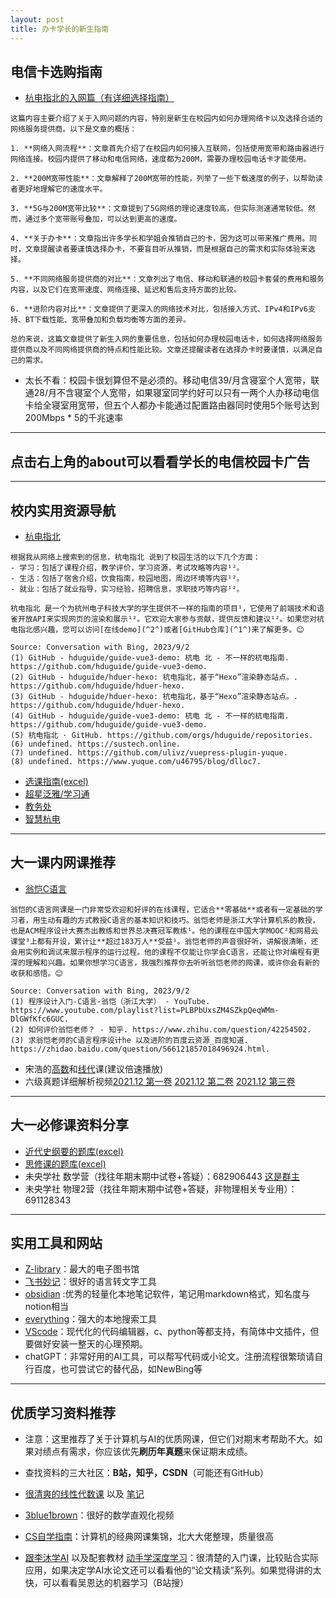 ```yaml
---
layout: post
title: 办卡学长的新生指南
---
```


## 电信卡选购指南
- [杭电指北的入网篇（有详细选择指南）](https://www.yuque.com/hduer/guide/choose-networks)
```
这篇内容主要介绍了关于入网问题的内容，特别是新生在校园内如何办理网络卡以及选择合适的网络服务提供商。以下是文章的概括：

1. **网络入网流程**：文章首先介绍了在校园内如何接入互联网，包括使用宽带和路由器进行网络连接。校园内提供了移动和电信网络，速度都为200M，需要办理校园电话卡才能使用。

2. **200M宽带性能**：文章解释了200M宽带的性能，列举了一些下载速度的例子，以帮助读者更好地理解它的速度水平。

3. **5G与200M宽带比较**：文章提到了5G网络的理论速度较高，但实际测速通常较低。然而，通过多个宽带账号叠加，可以达到更高的速度。

4. **关于办卡**：文章指出许多学长和学姐会推销自己的卡，因为这可以带来推广费用。同时，文章提醒读者要谨慎选择办卡，不要盲目听从推销，而是根据自己的需求和实际体验来选择。

5. **不同网络服务提供商的对比**：文章列出了电信、移动和联通的校园卡套餐的费用和服务内容，以及它们在宽带速度、网络连接、延迟和售后支持方面的比较。

6. **进阶内容对比**：文章提供了更深入的网络技术对比，包括接入方式、IPv4和IPv6支持、BT下载性能、宽带叠加和负载均衡等方面的差异。

总的来说，这篇文章提供了新生入网的重要信息，包括如何办理校园电话卡，如何选择网络服务提供商以及不同网络提供商的特点和性能比较。文章还提醒读者在选择办卡时要谨慎，以满足自己的需求。
```

- 太长不看：校园卡很划算但不是必须的。移动电信39/月含寝室个人宽带，联通28/月不含寝室个人宽带，如果寝室同学约好可以只有一两个人办移动电信卡给全寝室用宽带，但五个人都办卡能通过配置路由器同时使用5个账号达到200Mbps * 5的千兆速率

---
## **点击右上角的about可以看看学长的电信校园卡广告**
---

## 校内实用资源导航
- [杭电指北](https://www.yuque.com/hduer/guide)

```
根据我从网络上搜索到的信息，杭电指北 说到了校园生活的以下几个方面：
- 学习：包括了课程介绍，教学评价，学习资源，考试攻略等内容¹²。
- 生活：包括了宿舍介绍，饮食指南，校园地图，周边环境等内容¹²。
- 就业：包括了就业指导，实习经验，招聘信息，求职技巧等内容¹²。

杭电指北 是一个为杭州电子科技大学的学生提供不一样的指南的项目¹，它使用了前端技术和语雀开放API来实现网页的渲染和展示¹²。它欢迎大家参与贡献，提供反馈和建议¹²。如果您对杭电指北感兴趣，您可以访问[在线demo](^2^)或者[GitHub仓库](^1^)来了解更多。😊

Source: Conversation with Bing, 2023/9/2
(1) GitHub - hduguide/guide-vue3-demo: 杭电 ️北 - 不一样的杭电指南. https://github.com/hduguide/guide-vue3-demo.
(2) GitHub - hduguide/hduer-hexo: 杭电指北，基于“Hexo”渲染静态站点。. https://github.com/hduguide/hduer-hexo.
(3) GitHub - hduguide/hduer-hexo: 杭电指北，基于“Hexo”渲染静态站点。. https://github.com/hduguide/hduer-hexo.
(4) GitHub - hduguide/guide-vue3-demo: 杭电 ️北 - 不一样的杭电指南. https://github.com/hduguide/guide-vue3-demo.
(5) 杭电指北 · GitHub. https://github.com/orgs/hduguide/repositories.
(6) undefined. https://sustech.online.
(7) undefined. https://github.com/ulivz/vuepress-plugin-yuque.
(8) undefined. https://www.yuque.com/u46795/blog/dlloc7.

```

- [选课指南(excel)](https://github.com/tuixiaodianxinka/tuixiaodianxinka.github.io/raw/master/_assets/HDU%E9%80%89%E8%AF%BE%E6%8C%87%E5%8C%97_by%20STEA%20TEAM.xlsx)
- [超星泛雅/学习通](https://passport2.chaoxing.com/)
- [教务处](https://jwc.hdu.edu.cn/)
- [智慧杭电](https://i.hdu.edu.cn/)

---

## 大一课内网课推荐
- [翁恺C语言](https://www.bilibili.com/video/BV1XZ4y1S7e1)

```
翁恺的C语言网课是一门非常受欢迎和好评的在线课程，它适合**零基础**或者有一定基础的学习者，用生动有趣的方式教授C语言的基本知识和技巧。翁恺老师是浙江大学计算机系的教授，也是ACM程序设计大赛杰出教练和世界总决赛冠军教练¹。他的课程在中国大学MOOC²和网易云课堂³上都有开设，累计让**超过183万人**受益¹。翁恺老师的声音很好听，讲解很清晰，还会用实例和调试来展示程序的运行过程。他的课程不仅能让你学会C语言，还能让你对编程有更深的理解和兴趣。如果你想学习C语言，我强烈推荐你去听听翁恺老师的网课，或许你会有新的收获和感悟。😊

Source: Conversation with Bing, 2023/9/2
(1) 程序设计入门-C语言-翁恺（浙江大学） - YouTube. https://www.youtube.com/playlist?list=PLBPbUxsZM4SZkpQeqWMm-DlGWfKfc6GUC.
(2) 如何评价翁恺老师？ - 知乎. https://www.zhihu.com/question/42254502.
(3) 求翁恺老师的C语言程序设计he 以及进阶的百度云资源_百度知道. https://zhidao.baidu.com/question/566121857018496924.html.
```

- 宋浩的[高数](https://www.bilibili.com/video/BV1Eb411u7Fw)和[线代](https://www.bilibili.com/video/BV1aW411Q7x1)课(建议倍速播放)
- 六级真题详细解析视频[2021.12 第一卷](https://www.bilibili.com/video/BV18U4y1U7HT) [2021.12 第二卷](https://www.bilibili.com/video/BV1434y177HB)   [2021.12 第三卷](https://www.bilibili.com/video/BV1og411D7Wn)

---

## 大一必修课资料分享
- [近代史纲要的题库(excel)](https://github.com/tuixiaodianxinka/tuixiaodianxinka.github.io/raw/master/_assets/%E4%B8%AD%E5%9B%BD%E8%BF%91%E7%8E%B0%E4%BB%A3%E5%8F%B2%E7%BA%B2%E8%A6%81%EF%BC%88%E8%AF%BE%E7%A8%8B%E7%BB%84%EF%BC%89-%E9%A2%98%E5%BA%93%EF%BC%882022-2023-1%EF%BC%89.xls)
- [思修课的题库(excel)](https://github.com/tuixiaodianxinka/tuixiaodianxinka.github.io/raw/master/_assets/22-23-2%E6%80%9D%E6%83%B3%E9%81%93%E5%BE%B7%E4%B8%8E%E6%B3%95%E6%B2%BB%E9%A2%98%E5%BA%93.xlsx)
- 未央学社 数学营（找往年期末期中试卷+答疑）：682906443                 [这是群主](https://www.zhihu.com/people/yong-tan-39-67)
- 未央学社 物理2营（找往年期末期中试卷+答疑，非物理相关专业用）：691128343

---

## 实用工具和网站
- [Z-library](https://singlelogin.re/)：最大的电子图书馆
- [飞书妙记](https://www.feishu.cn/hc/zh-CN/articles/022111234449)：很好的语言转文字工具
- [obsidian](https://obsidian.md/) :优秀的轻量化本地笔记软件，笔记用markdown格式，知名度与notion相当
- [everything](https://www.voidtools.com/zh-cn/)：强大的本地搜索工具
- [VScode](https://code.visualstudio.com/)：现代化的代码编辑器，c、python等都支持，有简体中文插件，但要做好安装一整天的心理预期。
- chatGPT：非常好用的AI工具，可以帮写代码或小论文。注册流程很繁琐请自行百度，也可尝试它的替代品，如NewBing等

---

## 优质学习资料推荐
- 注意：这里推荐了关于计算机与AI的优质网课，但它们对期末考帮助不大。如果对绩点有需求，你应该优先**刷历年真题**来保证期末成绩。

- 查找资料的三大社区：**B站，知乎，CSDN**（可能还有GitHub）


- [很清爽的线性代数课](https://www.bilibili.com/video/BV16Z4y1U7oU) 以及 [笔记](https://github.com/tuixiaodianxinka/tuixiaodianxinka.github.io/blob/master/_assets/The-Art-of-Linear-Algebra-zh-CN.pdf)


- [3blue1brown](https://space.bilibili.com/88461692)：很好的数学直观化视频


- [CS自学指南](csdiy.wiki)：计算机的经典网课集锦，北大大佬整理，质量很高


- [跟李沐学AI](https://space.bilibili.com/1567748478) 以及配套教材 [动手学深度学习](http://zh.d2l.ai/)：很清楚的入门课，比较贴合实际应用，如果决定学AI水论文还可以看看他的“论文精读”系列。如果觉得讲的太快，可以看看吴恩达的机器学习（B站搜）
